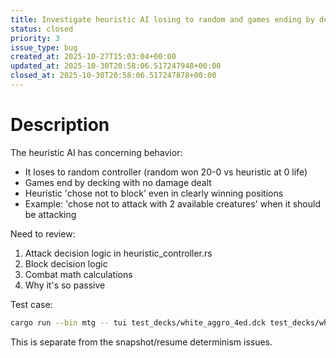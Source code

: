 ```yaml
---
title: Investigate heuristic AI losing to random and games ending by decking
status: closed
priority: 3
issue_type: bug
created_at: 2025-10-27T15:03:04+00:00
updated_at: 2025-10-30T20:58:06.517247948+00:00
closed_at: 2025-10-30T20:58:06.517247878+00:00
---
```


# Description

The heuristic AI has concerning behavior:
- It loses to random controller (random won 20-0 vs heuristic at 0 life)
- Games end by decking with no damage dealt
- Heuristic 'chose not to block' even in clearly winning positions
- Example: 'chose not to attack with 2 available creatures' when it should be attacking

Need to review:
1. Attack decision logic in heuristic_controller.rs
2. Block decision logic
3. Combat math calculations
4. Why it's so passive

Test case:
```bash
cargo run --bin mtg -- tui test_decks/white_aggro_4ed.dck test_decks/white_aggro_4ed.dck --p1=heuristic --p2=random --seed=42
```

This is separate from the snapshot/resume determinism issues.
